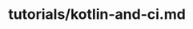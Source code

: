---
title: tutorials/kotlin-and-ci.md
showAuthorInfo: false
redirect_path: https://kotlinlang.org/docs/kotlin-and-ci.html
---